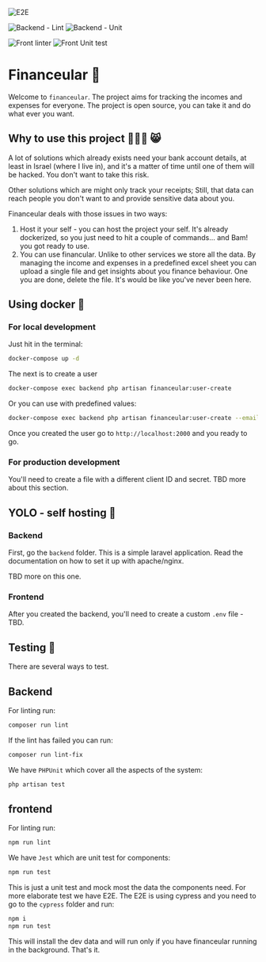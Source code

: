 ![E2E](https://github.com/RoySegall/financeular/workflows/E2E/badge.svg)

![Backend - Lint](https://github.com/RoySegall/financeular/workflows/Backend%20-%20Lint/badge.svg)
![Backend - Unit](https://github.com/RoySegall/financeular/workflows/Backend%20-%20Unit/badge.svg)

![Front linter](https://github.com/RoySegall/financeular/workflows/Front%20linter/badge.svg)
![Front Unit test](https://github.com/RoySegall/financeular/workflows/Front%20Unit%20test/badge.svg)

# Financeular 🤑

Welcome to `financeular`. The project aims for tracking the incomes and 
expenses for everyone. The project is open source, you can take it and do what 
ever you want.

## Why to use this project 🤷‍♂️🙄 😸

A lot of solutions which already exists need your bank account details, at least
in Israel (where I live in), and it's a matter of time until one of them will be 
hacked. You don't want to take this risk. 

Other solutions which are might only track your receipts; Still, that data can 
reach people you don't want to and provide sensitive data about you.

Financeular deals with those issues in two ways:
  1. Host it your self - you can host the project your self. It's already 
  dockerized, so you just need to hit a couple of commands... and Bam! you got 
  ready to use. 
  2. You can use financular. Unlike to other services we store all the data. By
  managing the income and expenses in a predefined excel sheet you can upload
  a single file and get insights about you finance behaviour. One you are done,
  delete the file. It's would be like you've never been here.
  
## Using docker 🐳

### For local development
Just hit in the terminal:
```bash
docker-compose up -d
````  

The next is to create a user

```bash
docker-compose exec backend php artisan financeular:user-create
```

Or you can use with predefined values:
```bash
docker-compose exec backend php artisan financeular:user-create --email=john@testing.com --password=1234 --name="John Doe"
```

Once you created the user go to `http://localhost:2000` and you ready to go.

### For production development
You'll need to create a file with a different client ID and secret.
TBD more about this section.

## YOLO - self hosting 🤘

### Backend 
First, go the `backend` folder. This is a simple laravel application. Read the
documentation on how to set it up with apache/nginx.

TBD more on this one.

### Frontend
After you created the backend, you'll need to create a custom `.env` file - TBD.

## Testing 🧪

There are several ways to test.

## Backend

For linting run:
```bash
composer run lint
```

If the lint has failed you can run:
```bash
composer run lint-fix
```

We have `PHPUnit` which cover all the aspects of the system:
```bash
php artisan test
```

## frontend

For linting run:
```bash
npm run lint
```

We have `Jest` which are unit test for components:
```bash
npm run test
```

This is just a unit test and mock most the data the components need. For more 
elaborate test we have E2E. The E2E is using cypress and you need to go to the 
`cypress` folder and run:

```bash
npm i
npm run test
```

This will install the dev data and will run only if you have financeular running
in the background. That's it.
